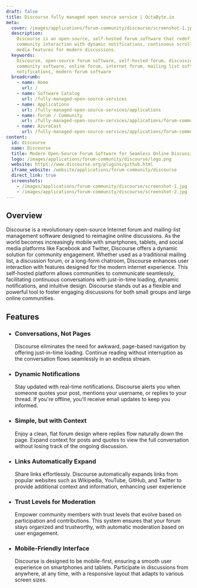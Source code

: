 ```yaml
---
draft: false
title: Discourse fully managed open source service | OctaByte.io
meta:
  cover: /images/applications/forum-community/discourse/screenshot-1.jpg
  description:
    Discourse is an open-source, self-hosted forum software that redefines
    community interaction with dynamic notifications, continuous scrolling, and rich
    media features for modern discussions.
  keywords:
    Discourse, open-source forum software, self-hosted forum, discussion platform,
    community software, online forum, internet forum, mailing list software, dynamic
    notifications, modern forum software
  breadcrumb:
    - name: Home
      url: /
    - name: Software Catalog
      url: /fully-managed-open-source-services
    - name: Applications
      url: /fully-managed-open-source-services/applications
    - name: Forum / Community
      url: /fully-managed-open-source-services/applications/forum-community
    - name: AzuraCast
      url: /fully-managed-open-source-services/applications/forum-community/discourse
content:
  id: discourse
  name: Discourse
  title: Modern Open-Source Forum Software for Seamless Online Discussions
  logo: /images/applications/forum-community/discourse/logo.png
  website: https://www.discourse.org/plugins/github.html
  iframe_website: /website/applications/forum-community/discourse
  direct_link: true
  screenshots:
    - /images/applications/forum-community/discourse/screenshot-1.jpg
    - /images/applications/forum-community/discourse/screenshot-2.jpg
---
```


## Overview

Discourse is a revolutionary open-source Internet forum and mailing-list management software designed to reimagine online discussions. As the world becomes increasingly mobile with smartphones, tablets, and social media platforms like Facebook and Twitter, Discourse offers a dynamic solution for community engagement. Whether used as a traditional mailing list, a discussion forum, or a long-form chatroom, Discourse enhances user interaction with features designed for the modern internet experience. This self-hosted platform allows communities to communicate seamlessly, facilitating continuous conversations with just-in-time loading, dynamic notifications, and intuitive design. Discourse stands out as a flexible and powerful tool to foster engaging discussions for both small groups and large online communities.

## Features

- ### Conversations, Not Pages

  Discourse eliminates the need for awkward, page-based navigation by offering just-in-time loading. Continue reading without interruption as the conversation flows seamlessly in an endless stream.

- ### Dynamic Notifications

  Stay updated with real-time notifications. Discourse alerts you when someone quotes your post, mentions your username, or replies to your thread. If you're offline, you'll receive email updates to keep you informed.

- ### Simple, but with Context

  Enjoy a clean, flat forum design where replies flow naturally down the page. Expand context for posts and quotes to view the full conversation without losing track of the ongoing discussion.

- ### Links Automatically Expand

  Share links effortlessly. Discourse automatically expands links from popular websites such as Wikipedia, YouTube, GitHub, and Twitter to provide additional context and information, enhancing user experience

- ### Trust Levels for Moderation

  Empower community members with trust levels that evolve based on participation and contributions. This system ensures that your forum stays organized and trustworthy, with automatic moderation based on user engagement.

- ### Mobile-Friendly Interface

  Discourse is designed to be mobile-first, ensuring a smooth user experience on smartphones and tablets. Participate in discussions from anywhere, at any time, with a responsive layout that adapts to various screen sizes.
